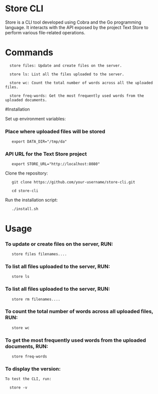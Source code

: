 # Store CLI
Store is a CLI tool developed using Cobra and the Go programming language. It interacts with the API exposed by the project Text Store to perform various file-related operations.

# Commands
```
  store files: Update and create files on the server.
 
  store ls: List all the files uploaded to the server.
 
  store wc: Count the total number of words across all the uploaded files.
 
  store freq-words: Get the most frequently used words from the uploaded documents.
```


#Installation

   Set up environment variables:
 
### Place where uploaded files will be stored
```
   export DATA_DIR="/tmp/da"
```

### API URL for the Text Store project

```
   export STORE_URL="http://localhost:8080"
```

Clone the repository:
```
   git clone https://github.com/your-username/store-cli.git

   cd store-cli
```
Run the installation script:
```
   ./install.sh
```

# Usage

### To update or create files on the server, RUN:
```
   store files filenames....
```
### To list all files uploaded to the server, RUN:

```
   store ls
````
### To list all files uploaded to the server, RUN:

```
   store rm filenames....
````
### To count the total number of words across all uploaded files, RUN:
```
   store wc
```
### To get the most frequently used words from the uploaded documents, RUN:
```
   store freq-words
```
### To display the version:
```
To test the CLI, run:

  store -v
